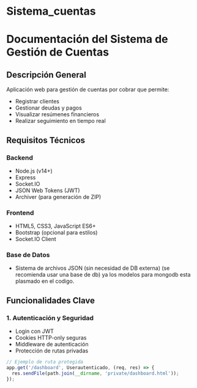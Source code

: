 # Sistema_cuentas
# Documentación del Sistema de Gestión de Cuentas

## Descripción General
Aplicación web para gestión de cuentas por cobrar que permite:
- Registrar clientes
- Gestionar deudas y pagos
- Visualizar resúmenes financieros
- Realizar seguimiento en tiempo real

## Requisitos Técnicos

### Backend
- Node.js (v14+)
- Express
- Socket.IO
- JSON Web Tokens (JWT)
- Archiver (para generación de ZIP)

### Frontend
- HTML5, CSS3, JavaScript ES6+
- Bootstrap (opcional para estilos)
- Socket.IO Client

### Base de Datos
- Sistema de archivos JSON (sin necesidad de DB externa) (se recomienda usar una base de db) ya los modelos para mongodb esta plasmado en el codigo.



## Funcionalidades Clave

### 1. Autenticación y Seguridad
- Login con JWT
- Cookies HTTP-only seguras
- Middleware de autenticación
- Protección de rutas privadas

```javascript
// Ejemplo de ruta protegida
app.get('/dashboard', Userautenticado, (req, res) => {
  res.sendFile(path.join(__dirname, 'private/dashboard.html'));
});





